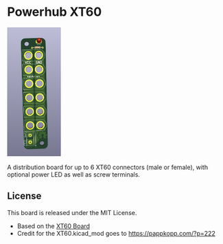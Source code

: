 # Powerhub XT60

<img src="img/pcb-render.png" height="300">

A distribution board for up to 6 XT60 connectors (male or female), with optional power LED as well as screw terminals.

## License
This board is released under the MIT License.

* Based on the [XT60 Board](https://github.com/jesseaster/xt60board)
* Credit for the XT60.kicad_mod goes to https://pappkopp.com/?p=222
